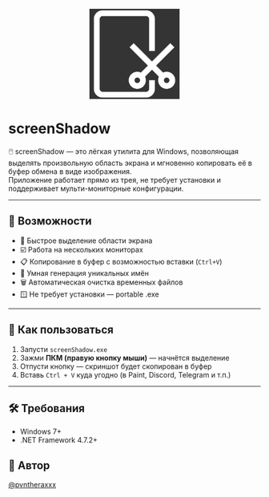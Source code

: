 ﻿<p align="center">
  <img src="assets/logo.png" alt="screenShadow Logo" width="180">
</p>

# screenShadow

🖱️ screenShadow — это лёгкая утилита для Windows, позволяющая выделять произвольную область экрана и мгновенно копировать её в буфер обмена в виде изображения.  
Приложение работает прямо из трея, не требует установки и поддерживает мульти-мониторные конфигурации.

---

## 🚀 Возможности

- 📸 Быстрое выделение области экрана
- ☑️ Работа на нескольких мониторах
- 📋 Копирование в буфер с возможностью вставки (`Ctrl+V`)
- 🧠 Умная генерация уникальных имён
- 🗑️ Автоматическая очистка временных файлов
- 🪟 Не требует установки — portable .exe 

---

## 🧪 Как пользоваться

1. Запусти `screenShadow.exe`
2. Зажми **ПКМ (правую кнопку мыши)** — начнётся выделение
3. Отпусти кнопку — скриншот будет скопирован в буфер
4. Вставь `Ctrl + V` куда угодно (в Paint, Discord, Telegram и т.п.)

---

## 🛠️ Требования

- Windows 7+
- .NET Framework 4.7.2+

## 🧠 Автор

[@pvntheraxxx](https://github.com/pvntheraxxx)